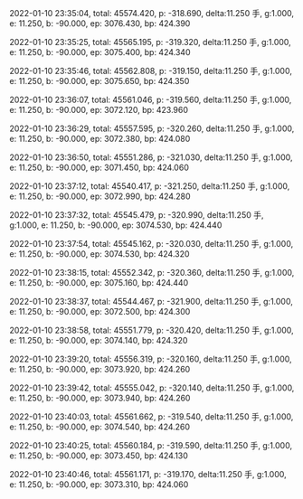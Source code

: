 2022-01-10 23:35:04, total: 45574.420, p: -318.690, delta:11.250 手, g:1.000, e: 11.250, b: -90.000, ep: 3076.430, bp: 424.390

2022-01-10 23:35:25, total: 45565.195, p: -319.320, delta:11.250 手, g:1.000, e: 11.250, b: -90.000, ep: 3075.400, bp: 424.340

2022-01-10 23:35:46, total: 45562.808, p: -319.150, delta:11.250 手, g:1.000, e: 11.250, b: -90.000, ep: 3075.650, bp: 424.350

2022-01-10 23:36:07, total: 45561.046, p: -319.560, delta:11.250 手, g:1.000, e: 11.250, b: -90.000, ep: 3072.120, bp: 423.960

2022-01-10 23:36:29, total: 45557.595, p: -320.260, delta:11.250 手, g:1.000, e: 11.250, b: -90.000, ep: 3072.380, bp: 424.080

2022-01-10 23:36:50, total: 45551.286, p: -321.030, delta:11.250 手, g:1.000, e: 11.250, b: -90.000, ep: 3071.450, bp: 424.060

2022-01-10 23:37:12, total: 45540.417, p: -321.250, delta:11.250 手, g:1.000, e: 11.250, b: -90.000, ep: 3072.990, bp: 424.280

2022-01-10 23:37:32, total: 45545.479, p: -320.990, delta:11.250 手, g:1.000, e: 11.250, b: -90.000, ep: 3074.530, bp: 424.440

2022-01-10 23:37:54, total: 45545.162, p: -320.030, delta:11.250 手, g:1.000, e: 11.250, b: -90.000, ep: 3074.530, bp: 424.320

2022-01-10 23:38:15, total: 45552.342, p: -320.360, delta:11.250 手, g:1.000, e: 11.250, b: -90.000, ep: 3075.160, bp: 424.440

2022-01-10 23:38:37, total: 45544.467, p: -321.900, delta:11.250 手, g:1.000, e: 11.250, b: -90.000, ep: 3072.500, bp: 424.300

2022-01-10 23:38:58, total: 45551.779, p: -320.420, delta:11.250 手, g:1.000, e: 11.250, b: -90.000, ep: 3074.140, bp: 424.320

2022-01-10 23:39:20, total: 45556.319, p: -320.160, delta:11.250 手, g:1.000, e: 11.250, b: -90.000, ep: 3073.920, bp: 424.260

2022-01-10 23:39:42, total: 45555.042, p: -320.140, delta:11.250 手, g:1.000, e: 11.250, b: -90.000, ep: 3073.940, bp: 424.260

2022-01-10 23:40:03, total: 45561.662, p: -319.540, delta:11.250 手, g:1.000, e: 11.250, b: -90.000, ep: 3074.540, bp: 424.260

2022-01-10 23:40:25, total: 45560.184, p: -319.590, delta:11.250 手, g:1.000, e: 11.250, b: -90.000, ep: 3073.450, bp: 424.130

2022-01-10 23:40:46, total: 45561.171, p: -319.170, delta:11.250 手, g:1.000, e: 11.250, b: -90.000, ep: 3073.310, bp: 424.060